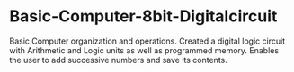 # Basic-Computer-8bit-Digitalcircuit
Basic Computer organization and operations. Created a digital logic circuit with Arithmetic and Logic units as well as programmed memory. Enables the user to add successive numbers and save its contents.
